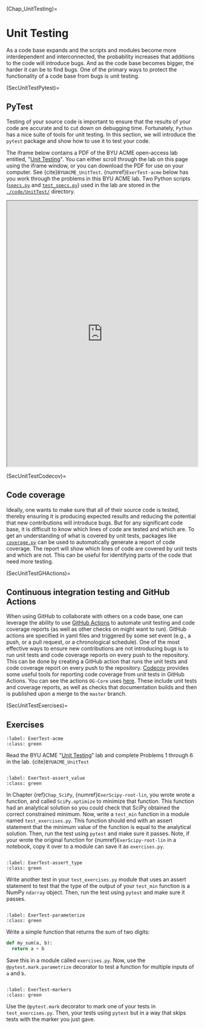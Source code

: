 (Chap_UnitTesting)=
# Unit Testing

As a code base expands and the scripts and modules become more interdependent and interconnected, the probability increases that additions to the code will introduce bugs. And as the code base becomes bigger, the harder it can be to find bugs. One of the primary ways to protect the functionality of a code base from bugs is unit testing.


(SecUnitTestPytest)=
## PyTest

Testing of your source code is important to ensure that the results of your code are accurate and to cut down on debugging time.  Fortunately, `Python` has a nice suite of tools for unit testing. In this section, we will introduce the `pytest` package and show how to use it to test your code.

The iframe below contains a PDF of the BYU ACME open-access lab entitled, "[Unit Testing](https://drive.google.com/file/d/1109ci_tqZz30C2ymf0Hs3UO66l865U0-/view?usp=sharing)". You can either scroll through the lab on this page using the iframe window, or you can download the PDF for use on your computer. See {cite}`BYUACME_UnitTest`. {numref}`ExerTest-acme` below has you work through the problems in this BYU ACME lab. Two Python scripts ([`specs.py`](https://github.com/EAPD-DRB/UN-OG-Training/tree/main/code/UnitTest/specs.py) and [`test_specs.py`](https://github.com/EAPD-DRB/UN-OG-Training/tree/main/code/UnitTest/test_specs.py)) used in the lab are stored in the [`./code/UnitTest/`](https://github.com/EAPD-DRB/UN-OG-Training/tree/main/code/UnitTest) directory.

<div>
  <iframe id="inlineFrameExample"
      title="Inline Frame Example"
      width="100%"
      height="700"
      src="https://drive.google.com/file/d/1109ci_tqZz30C2ymf0Hs3UO66l865U0-/preview?usp=sharing">
  </iframe>
</div>


(SecUnitTestCodecov)=
## Code coverage

Ideally, one wants to make sure that all of their source code is tested, thereby ensuring it is producing expected results and reducing the potential that new contributions will introduce bugs.  But for any significant code base, it is difficult to know which lines of code are tested and which are.  To get an understanding of what is covered by unit tests, packages like [`coverage.py`](https://coverage.readthedocs.io/en/7.3.2/#) can be used to automatically generate a report of code coverage.  The report will show which lines of code are covered by unit tests and which are not.  This can be useful for identifying parts of the code that need more testing.


(SecUnitTestGHActions)=
## Continuous integration testing and GitHub Actions

When using GitHub to collaborate with others on a code base, one can leverage the ability to use [GitHub Actions](https://github.com/features/actions) to automate unit testing and code coverage reports (as well as other checks on might want to run).  GitHub actions are specified in yaml files and triggered by some set event (e.g., a push, or a pull request, or a chronological schedule).  One of the most effective ways to ensure new contributions are not introducing bugs is to run unit tests and code coverage reports on every push to the repository.  This can be done by creating a GitHub action that runs the unit tests and code coverage report on every push to the repository.  [Codecov](https://about.codecov.io) provides some useful tools for reporting code coverage from unit tests in GitHub Actions.  You can see the actions `OG-Core` uses [here](https://github.com/PSLmodels/OG-Core/tree/master/.github/workflows).  These include unit tests and coverage reports, as well as checks that documentation builds and then is published upon a merge to the `master` branch.


(SecUnitTestExercises)=
## Exercises

```{exercise-start}
:label: ExerTest-acme
:class: green
```
Read the BYU ACME "[Unit Testing](https://drive.google.com/file/d/1109ci_tqZz30C2ymf0Hs3UO66l865U0-/view?usp=sharing)" lab and complete Problems 1 through 6 in the lab. {cite}`BYUACME_UnitTest`
```{exercise-end}
```

```{exercise-start}
:label: ExerTest-assert_value
:class: green
```
In Chapter {ref}`Chap_SciPy`, {numref}`ExerScipy-root-lin`, you wrote wrote a function, and called `SciPy.optimize` to minimize that function. This function had an analytical solution so you could check that SciPy obtained the correct constrained minimum. Now, write a `test_min` function in a module named `test_exercises.py`.  This function should end with an assert statement that the minimum value of the function is equal to the analytical solution.  Then, run the test using `pytest` and make sure it passes. Note, if your wrote the original function for {numref}`ExerScipy-root-lin` in a notebook, copy it over to a module can save it as `exercises.py`.
```{exercise-end}
```

```{exercise-start}
:label: ExerTest-assert_type
:class: green
```
Write another test in your `test_exercises.py` module that uses an assert statement to test that the type of the output of your `test_min` function is a NumPy `ndarray` object.  Then, run the test using `pytest` and make sure it passes.
```{exercise-end}
```

```{exercise-start}
:label: ExerTest-parameterize
:class: green
```
Write a simple function that returns the sum of two digits:
  ```python
  def my_sum(a, b):
    return a + b
  ```
Save this in a module called `exercises.py`.  Now, use the `@pytest.mark.parametrize` decorator to test a function for multiple inputs of `a` and `b`.
```{exercise-end}
```

```{exercise-start}
:label: ExerTest-markers
:class: green
```
Use the `@pytest.mark` decorator to mark one of your tests in `test_exercises.py`.  Then, your tests using `pytest` but in a way that skips tests with the marker you just gave.
```{exercise-end}
```
